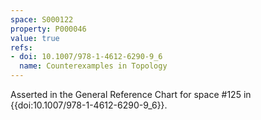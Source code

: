 ```yaml
---
space: S000122
property: P000046
value: true
refs:
- doi: 10.1007/978-1-4612-6290-9_6
  name: Counterexamples in Topology
---
```


Asserted in the General Reference Chart for space #125 in
{{doi:10.1007/978-1-4612-6290-9_6}}.
